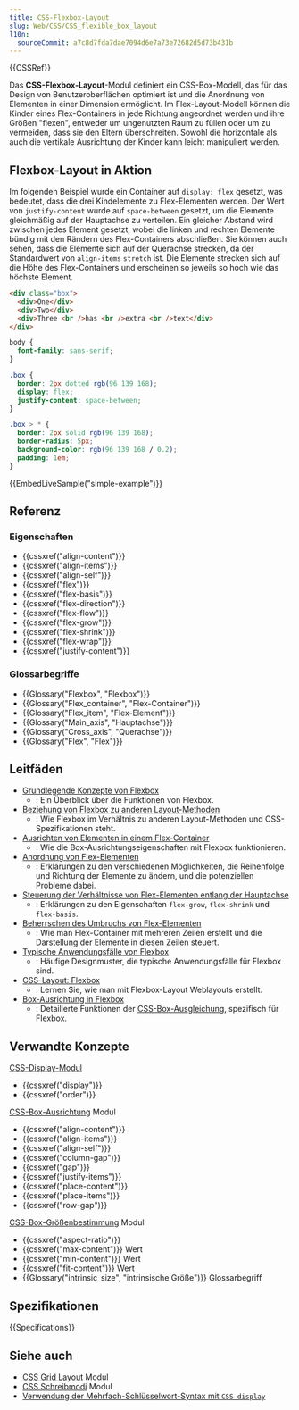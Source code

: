 ```yaml
---
title: CSS-Flexbox-Layout
slug: Web/CSS/CSS_flexible_box_layout
l10n:
  sourceCommit: a7c8d7fda7dae7094d6e7a73e72682d5d73b431b
---
```


{{CSSRef}}

Das **CSS-Flexbox-Layout**-Modul definiert ein CSS-Box-Modell, das für das Design von Benutzeroberflächen optimiert ist und die Anordnung von Elementen in einer Dimension ermöglicht. Im Flex-Layout-Modell können die Kinder eines Flex-Containers in jede Richtung angeordnet werden und ihre Größen "flexen", entweder um ungenutzten Raum zu füllen oder um zu vermeiden, dass sie den Eltern überschreiten. Sowohl die horizontale als auch die vertikale Ausrichtung der Kinder kann leicht manipuliert werden.

## Flexbox-Layout in Aktion

Im folgenden Beispiel wurde ein Container auf `display: flex` gesetzt, was bedeutet, dass die drei Kindelemente zu Flex-Elementen werden. Der Wert von `justify-content` wurde auf `space-between` gesetzt, um die Elemente gleichmäßig auf der Hauptachse zu verteilen. Ein gleicher Abstand wird zwischen jedes Element gesetzt, wobei die linken und rechten Elemente bündig mit den Rändern des Flex-Containers abschließen. Sie können auch sehen, dass die Elemente sich auf der Querachse strecken, da der Standardwert von `align-items` `stretch` ist. Die Elemente strecken sich auf die Höhe des Flex-Containers und erscheinen so jeweils so hoch wie das höchste Element.

```html live-sample___simple-example
<div class="box">
  <div>One</div>
  <div>Two</div>
  <div>Three <br />has <br />extra <br />text</div>
</div>
```

```css live-sample___simple-example
body {
  font-family: sans-serif;
}

.box {
  border: 2px dotted rgb(96 139 168);
  display: flex;
  justify-content: space-between;
}

.box > * {
  border: 2px solid rgb(96 139 168);
  border-radius: 5px;
  background-color: rgb(96 139 168 / 0.2);
  padding: 1em;
}
```

{{EmbedLiveSample("simple-example")}}

## Referenz

### Eigenschaften

- {{cssxref("align-content")}}
- {{cssxref("align-items")}}
- {{cssxref("align-self")}}
- {{cssxref("flex")}}
- {{cssxref("flex-basis")}}
- {{cssxref("flex-direction")}}
- {{cssxref("flex-flow")}}
- {{cssxref("flex-grow")}}
- {{cssxref("flex-shrink")}}
- {{cssxref("flex-wrap")}}
- {{cssxref("justify-content")}}

### Glossarbegriffe

- {{Glossary("Flexbox", "Flexbox")}}
- {{Glossary("Flex_container", "Flex-Container")}}
- {{Glossary("Flex_item", "Flex-Element")}}
- {{Glossary("Main_axis", "Hauptachse")}}
- {{Glossary("Cross_axis", "Querachse")}}
- {{Glossary("Flex", "Flex")}}

## Leitfäden

- [Grundlegende Konzepte von Flexbox](/de/docs/Web/CSS/CSS_flexible_box_layout/Basic_concepts_of_flexbox)
  - : Ein Überblick über die Funktionen von Flexbox.
- [Beziehung von Flexbox zu anderen Layout-Methoden](/de/docs/Web/CSS/CSS_flexible_box_layout/Relationship_of_flexbox_to_other_layout_methods)
  - : Wie Flexbox im Verhältnis zu anderen Layout-Methoden und CSS-Spezifikationen steht.
- [Ausrichten von Elementen in einem Flex-Container](/de/docs/Web/CSS/CSS_flexible_box_layout/Aligning_items_in_a_flex_container)
  - : Wie die Box-Ausrichtungseigenschaften mit Flexbox funktionieren.
- [Anordnung von Flex-Elementen](/de/docs/Web/CSS/CSS_flexible_box_layout/Ordering_flex_items)
  - : Erklärungen zu den verschiedenen Möglichkeiten, die Reihenfolge und Richtung der Elemente zu ändern, und die potenziellen Probleme dabei.
- [Steuerung der Verhältnisse von Flex-Elementen entlang der Hauptachse](/de/docs/Web/CSS/CSS_flexible_box_layout/Controlling_ratios_of_flex_items_along_the_main_axis)
  - : Erklärungen zu den Eigenschaften `flex-grow`, `flex-shrink` und `flex-basis`.
- [Beherrschen des Umbruchs von Flex-Elementen](/de/docs/Web/CSS/CSS_flexible_box_layout/Mastering_wrapping_of_flex_items)
  - : Wie man Flex-Container mit mehreren Zeilen erstellt und die Darstellung der Elemente in diesen Zeilen steuert.
- [Typische Anwendungsfälle von Flexbox](/de/docs/Web/CSS/CSS_flexible_box_layout/Typical_use_cases_of_flexbox)
  - : Häufige Designmuster, die typische Anwendungsfälle für Flexbox sind.
- [CSS-Layout: Flexbox](/de/docs/Learn_web_development/Core/CSS_layout/Flexbox)
  - : Lernen Sie, wie man mit Flexbox-Layout Weblayouts erstellt.
- [Box-Ausrichtung in Flexbox](/de/docs/Web/CSS/CSS_box_alignment/Box_alignment_in_flexbox)
  - : Detailierte Funktionen der [CSS-Box-Ausgleichung](/de/docs/Web/CSS/CSS_box_alignment), spezifisch für Flexbox.

## Verwandte Konzepte

[CSS-Display-Modul](/de/docs/Web/CSS/CSS_display)

- {{cssxref("display")}}
- {{cssxref("order")}}

[CSS-Box-Ausrichtung](/de/docs/Web/CSS/CSS_box_alignment) Modul

- {{cssxref("align-content")}}
- {{cssxref("align-items")}}
- {{cssxref("align-self")}}
- {{cssxref("column-gap")}}
- {{cssxref("gap")}}
- {{cssxref("justify-items")}}
- {{cssxref("place-content")}}
- {{cssxref("place-items")}}
- {{cssxref("row-gap")}}

[CSS-Box-Größenbestimmung](/de/docs/Web/CSS/CSS_box_sizing) Modul

- {{cssxref("aspect-ratio")}}
- {{cssxref("max-content")}} Wert
- {{cssxref("min-content")}} Wert
- {{cssxref("fit-content")}} Wert
- {{Glossary("intrinsic_size", "intrinsische Größe")}} Glossarbegriff

## Spezifikationen

{{Specifications}}

## Siehe auch

- [CSS Grid Layout](/de/docs/Web/CSS/CSS_grid_layout) Modul
- [CSS Schreibmodi](/de/docs/Web/CSS/CSS_writing_modes) Modul
- [Verwendung der Mehrfach-Schlüsselwort-Syntax mit `CSS display`](/de/docs/Web/CSS/display/multi-keyword_syntax_of_display)
